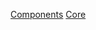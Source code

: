 [Components](http://arosamiran.me/playground/docs/components/*.md)
[Core](http://arosamiran.me/playground/docs/core/*.md)